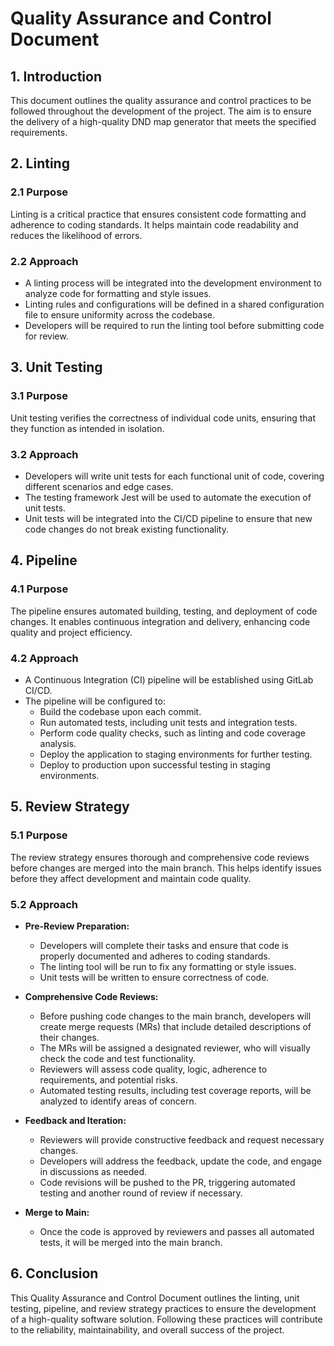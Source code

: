 # Quality Assurance and Control Document

## 1. Introduction

This document outlines the quality assurance and control practices to be followed throughout the development of the project. The aim is to ensure the delivery of a high-quality DND map generator that meets the specified requirements.

## 2. Linting

### 2.1 Purpose

Linting is a critical practice that ensures consistent code formatting and adherence to coding standards. It helps maintain code readability and reduces the likelihood of errors.

### 2.2 Approach

- A linting process will be integrated into the development environment to analyze code for formatting and style issues.
- Linting rules and configurations will be defined in a shared configuration file to ensure uniformity across the codebase.
- Developers will be required to run the linting tool before submitting code for review.

## 3. Unit Testing

### 3.1 Purpose

Unit testing verifies the correctness of individual code units, ensuring that they function as intended in isolation.

### 3.2 Approach

- Developers will write unit tests for each functional unit of code, covering different scenarios and edge cases.
- The testing framework Jest will be used to automate the execution of unit tests.
- Unit tests will be integrated into the CI/CD pipeline to ensure that new code changes do not break existing functionality.

## 4. Pipeline

### 4.1 Purpose

The pipeline ensures automated building, testing, and deployment of code changes. It enables continuous integration and delivery, enhancing code quality and project efficiency.

### 4.2 Approach

- A Continuous Integration (CI) pipeline will be established using GitLab CI/CD.
- The pipeline will be configured to:
  - Build the codebase upon each commit.
  - Run automated tests, including unit tests and integration tests.
  - Perform code quality checks, such as linting and code coverage analysis.
  - Deploy the application to staging environments for further testing.
  - Deploy to production upon successful testing in staging environments.

## 5. Review Strategy

### 5.1 Purpose

The review strategy ensures thorough and comprehensive code reviews before changes are merged into the main branch. This helps identify issues before they affect development and maintain code quality.

### 5.2 Approach

- **Pre-Review Preparation:**
  - Developers will complete their tasks and ensure that code is properly documented and adheres to coding standards.
  - The linting tool will be run to fix any formatting or style issues.
  - Unit tests will be written to ensure correctness of code.

- **Comprehensive Code Reviews:**
  - Before pushing code changes to the main branch, developers will create merge requests (MRs) that include detailed descriptions of their changes.
  - The MRs will be assigned a designated reviewer, who will visually check the code and test functionality.
  - Reviewers will assess code quality, logic, adherence to requirements, and potential risks.
  - Automated testing results, including test coverage reports, will be analyzed to identify areas of concern.

- **Feedback and Iteration:**
  - Reviewers will provide constructive feedback and request necessary changes.
  - Developers will address the feedback, update the code, and engage in discussions as needed.
  - Code revisions will be pushed to the PR, triggering automated testing and another round of review if necessary.

- **Merge to Main:**
  - Once the code is approved by reviewers and passes all automated tests, it will be merged into the main branch.

## 6. Conclusion

This Quality Assurance and Control Document outlines the linting, unit testing, pipeline, and review strategy practices to ensure the development of a high-quality software solution. Following these practices will contribute to the reliability, maintainability, and overall success of the project.